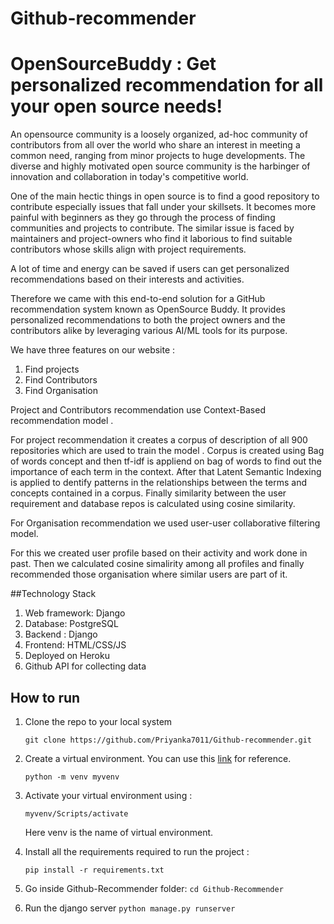 # Github-recommender
# OpenSourceBuddy : Get personalized recommendation for all your open source needs!

An opensource community is a loosely organized, ad-hoc community of contributors from all over the world 
who share an interest in meeting a common need, ranging from minor projects to huge developments.
The diverse and highly motivated open source community is the harbinger of innovation
and collaboration in today's competitive world.

One of the main hectic things in open source is to find a good repository to contribute especially issues that fall under your skillsets. It becomes more painful with beginners as they go through the process of finding communities and projects to contribute.
The similar issue is faced by maintainers and project-owners who find it laborious to find suitable contributors whose skills align with project requirements. 

A lot of time and energy can be saved if users can get personalized recommendations based on their interests and activities.

Therefore we came with this end-to-end solution for a GitHub recommendation system known as OpenSource Buddy.
It provides personalized recommendations to both the project owners and the contributors alike by
leveraging various AI/ML tools for its purpose.

We have three features on our website :
1) Find projects 
2) Find Contributors
3) Find Organisation

Project and Contributors recommendation use Context-Based recommendation model .

For project recommendation it creates a corpus of description of all 900 repositories which are used to train the model .
Corpus is created using Bag of words concept and then tf-idf is appliend on bag of words to find out the importance of each term in the context.
After that Latent Semantic Indexing is applied to dentify patterns in the relationships between the terms and concepts contained in a corpus. Finally similarity between the user requirement and database repos is calculated using cosine similarity. 

For Organisation recommendation we used user-user collaborative filtering model.

For this we created user profile based on their activity and work done in past. Then we calculated cosine simalirity among all profiles and finally recommended those organisation where similar users are part of it.

##Technology Stack
1) Web framework: Django
2) Database: PostgreSQL
3) Backend : Django
4) Frontend: HTML/CSS/JS
5) Deployed on Heroku
6) Github API for collecting data



## How to run 
1. Clone the repo to your local system

    ```git clone https://github.com/Priyanka7011/Github-recommender.git ```
2. Create a virtual environment. You can use this [link](https://docs.python.org/3/library/venv.html) for reference.

    ``` python -m venv myvenv ```
3. Activate your virtual environment using : 
    
    ```myvenv/Scripts/activate``` 
    
    Here venv is the name of virtual environment.

4. Install all the requirements required to run the project : 
    
    ```pip install -r requirements.txt```
5. Go inside Github-Recommender folder:
       ```cd Github-Recommender```
6.  Run the django server
        ```python manage.py runserver```







